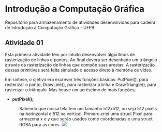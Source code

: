 # Introdução a Computação Gráfica
Repositório para armazenamento de atividades desenvolvidas para cadeira de Introdução à Computação Gráfica - UFPB


<h2>Atividade 01 </h2>
  Esta primeira atividade tem por intuito desenvolver algoritmos de rasterização de linhas e pontos. Ao final devera ser desenhado um triângulo através da rasterização de linhas que compõe suas arestas.
  A rasterização dessas primitivas será feita simulado o acesso direto à memória de vídeo.

Em síntese, o ojetivo era escrever três funções básicas: PutPixel(), para resterizar o ponto, DrawLine(), para rasterizar a linha e DrawTriangle(), para rasterizar o triângulo. Mas houve um acréscimo de mais funções;

<ul>
  <li><b>putPixel();</b></li>
<ul>
 Sabendo que nossa tela tem um tamanho 512x512, ou seja 512 pixels na horinzontal e 512 na vertical.
 Primero criei uma struct Pixel para armazena x e y que serão usados como coordenadas e uma struct RGBA para as cores.
<image src = "Imagens/CoordenadasCores">
